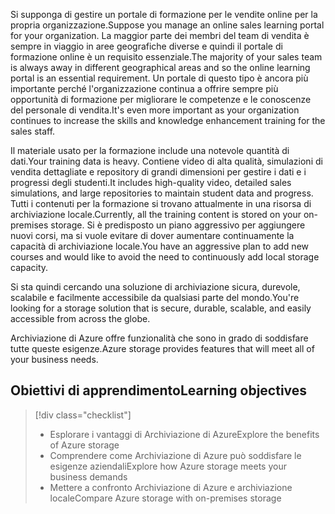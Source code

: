 <span data-ttu-id="9eede-101">Si supponga di gestire un portale di formazione per le vendite online per la propria organizzazione.</span><span class="sxs-lookup"><span data-stu-id="9eede-101">Suppose you manage an online sales learning portal for your organization.</span></span> <span data-ttu-id="9eede-102">La maggior parte dei membri del team di vendita è sempre in viaggio in aree geografiche diverse e quindi il portale di formazione online è un requisito essenziale.</span><span class="sxs-lookup"><span data-stu-id="9eede-102">The majority of your sales team is always away in different geographical areas and so the online learning portal is an essential requirement.</span></span> <span data-ttu-id="9eede-103">Un portale di questo tipo è ancora più importante perché l'organizzazione continua a offrire sempre più opportunità di formazione per migliorare le competenze e le conoscenze del personale di vendita.</span><span class="sxs-lookup"><span data-stu-id="9eede-103">It's even more important as your organization continues to increase the skills and knowledge enhancement training for the sales staff.</span></span>

<span data-ttu-id="9eede-104">Il materiale usato per la formazione include una notevole quantità di dati.</span><span class="sxs-lookup"><span data-stu-id="9eede-104">Your training data is heavy.</span></span> <span data-ttu-id="9eede-105">Contiene video di alta qualità, simulazioni di vendita dettagliate e repository di grandi dimensioni per gestire i dati e i progressi degli studenti.</span><span class="sxs-lookup"><span data-stu-id="9eede-105">It includes high-quality video, detailed sales simulations, and large repositories to maintain student data and progress.</span></span> <span data-ttu-id="9eede-106">Tutti i contenuti per la formazione si trovano attualmente in una risorsa di archiviazione locale.</span><span class="sxs-lookup"><span data-stu-id="9eede-106">Currently, all the training content is stored on your on-premises storage.</span></span> <span data-ttu-id="9eede-107">Si è predisposto un piano aggressivo per aggiungere nuovi corsi, ma si vuole evitare di dover aumentare continuamente la capacità di archiviazione locale.</span><span class="sxs-lookup"><span data-stu-id="9eede-107">You have an aggressive plan to add new courses and would like to avoid the need to continuously add local storage capacity.</span></span>

<span data-ttu-id="9eede-108">Si sta quindi cercando una soluzione di archiviazione sicura, durevole, scalabile e facilmente accessibile da qualsiasi parte del mondo.</span><span class="sxs-lookup"><span data-stu-id="9eede-108">You're looking for a storage solution that is secure, durable, scalable, and easily accessible from across the globe.</span></span>

<span data-ttu-id="9eede-109">Archiviazione di Azure offre funzionalità che sono in grado di soddisfare tutte queste esigenze.</span><span class="sxs-lookup"><span data-stu-id="9eede-109">Azure storage provides features that will meet all of your business needs.</span></span>

## <a name="learning-objectives"></a><span data-ttu-id="9eede-110">Obiettivi di apprendimento</span><span class="sxs-lookup"><span data-stu-id="9eede-110">Learning objectives</span></span>
> [!div class="checklist"]
> * <span data-ttu-id="9eede-111">Esplorare i vantaggi di Archiviazione di Azure</span><span class="sxs-lookup"><span data-stu-id="9eede-111">Explore the benefits of Azure storage</span></span>
> * <span data-ttu-id="9eede-112">Comprendere come Archiviazione di Azure può soddisfare le esigenze aziendali</span><span class="sxs-lookup"><span data-stu-id="9eede-112">Explore how Azure storage meets your business demands</span></span>
> * <span data-ttu-id="9eede-113">Mettere a confronto Archiviazione di Azure e archiviazione locale</span><span class="sxs-lookup"><span data-stu-id="9eede-113">Compare Azure storage with on-premises storage</span></span>